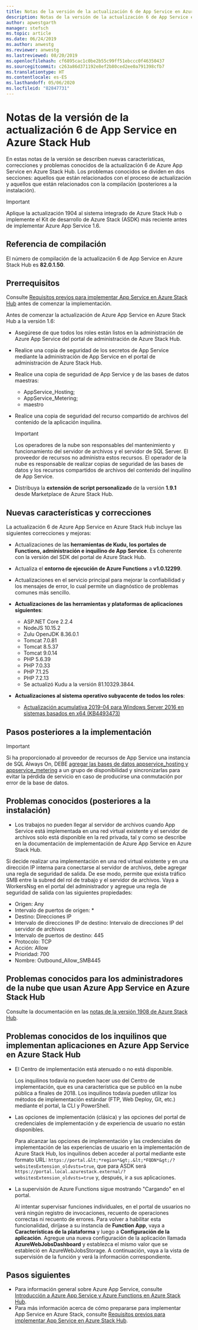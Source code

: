 ```yaml
---
title: Notas de la versión de la actualización 6 de App Service en Azure Stack Hub
description: Notas de la versión de la actualización 6 de App Service en Azure Stack Hub, incluidas las nuevas características, correcciones y problemas conocidos.
author: apwestgarth
manager: stefsch
ms.topic: article
ms.date: 06/24/2019
ms.author: anwestg
ms.reviewer: anwestg
ms.lastreviewed: 08/20/2019
ms.openlocfilehash: cf6895cac1c0be2b55c99ff51ebccc0f46350437
ms.sourcegitcommit: c263a86d371192e8ef2b80ced2ee0a791398cfb7
ms.translationtype: HT
ms.contentlocale: es-ES
ms.lasthandoff: 05/06/2020
ms.locfileid: "82847731"
---
```

# <a name="app-service-on-azure-stack-hub-update-6-release-notes"></a>Notas de la versión de la actualización 6 de App Service en Azure Stack Hub

En estas notas de la versión se describen nuevas características, correcciones y problemas conocidos de la actualización 6 de Azure App Service en Azure Stack Hub. Los problemas conocidos se dividen en dos secciones: aquellos que están relacionados con el proceso de actualización y aquellos que están relacionados con la compilación (posteriores a la instalación).

> [!IMPORTANT]
> Aplique la actualización 1904 al sistema integrado de Azure Stack Hub o implemente el Kit de desarrollo de Azure Stack (ASDK) más reciente antes de implementar Azure App Service 1.6.

## <a name="build-reference"></a>Referencia de compilación

El número de compilación de la actualización 6 de App Service en Azure Stack Hub es **82.0.1.50**.

## <a name="prerequisites"></a>Prerrequisitos

Consulte [Requisitos previos para implementar App Service en Azure Stack Hub](azure-stack-app-service-before-you-get-started.md) antes de comenzar la implementación.

Antes de comenzar la actualización de Azure App Service en Azure Stack Hub a la versión 1.6:

- Asegúrese de que todos los roles están listos en la administración de Azure App Service del portal de administración de Azure Stack Hub.

- Realice una copia de seguridad de los secretos de App Service mediante la administración de App Service en el portal de administración de Azure Stack Hub.

- Realice una copia de seguridad de App Service y de las bases de datos maestras:
  - AppService_Hosting;
  - AppService_Metering;
  - maestro

- Realice una copia de seguridad del recurso compartido de archivos del contenido de la aplicación inquilina.

  > [!Important]
  > Los operadores de la nube son responsables del mantenimiento y funcionamiento del servidor de archivos y el servidor de SQL Server.  El proveedor de recursos no administra estos recursos.  El operador de la nube es responsable de realizar copias de seguridad de las bases de datos y los recursos compartidos de archivos del contenido del inquilino de App Service.

- Distribuya la **extensión de script personalizado** de la versión **1.9.1** desde Marketplace de Azure Stack Hub.

## <a name="new-features-and-fixes"></a>Nuevas características y correcciones

La actualización 6 de Azure App Service en Azure Stack Hub incluye las siguientes correcciones y mejoras:

- Actualizaciones de las **herramientas de Kudu, los portales de Functions, administración e inquilino de App Service**. Es coherente con la versión del SDK del portal de Azure Stack Hub.

- Actualiza el **entorno de ejecución de Azure Functions** a **v1.0.12299**.

- Actualizaciones en el servicio principal para mejorar la confiabilidad y los mensajes de error, lo cual permite un diagnóstico de problemas comunes más sencillo.

- **Actualizaciones de las herramientas y plataformas de aplicaciones siguientes**:

  - ASP.NET Core 2.2.4
  - NodeJS 10.15.2
  - Zulu OpenJDK 8.36.0.1
  - Tomcat 7.0.81
  - Tomcat 8.5.37
  - Tomcat 9.0.14
  - PHP 5.6.39
  - PHP 7.0.33
  - PHP 7.1.25
  - PHP 7.2.13
  - Se actualizó Kudu a la versión 81.10329.3844.

- **Actualizaciones al sistema operativo subyacente de todos los roles**:
  - [Actualización acumulativa 2019-04 para Windows Server 2016 en sistemas basados en x64 (KB4493473)](https://support.microsoft.com/help/4493473/windows-10-update-kb4493473)

## <a name="post-deployment-steps"></a>Pasos posteriores a la implementación

> [!IMPORTANT]
> Si ha proporcionado al proveedor de recursos de App Service una instancia de SQL Always On, DEBE [agregar las bases de datos appservice_hosting y appservice_metering](https://docs.microsoft.com/sql/database-engine/availability-groups/windows/availability-group-add-a-database) a un grupo de disponibilidad y sincronizarlas para evitar la pérdida de servicio en caso de producirse una conmutación por error de la base de datos.

## <a name="known-issues-post-installation"></a>Problemas conocidos (posteriores a la instalación)

- Los trabajos no pueden llegar al servidor de archivos cuando App Service está implementada en una red virtual existente y el servidor de archivos solo está disponible en la red privada, tal y como se describe en la documentación de implementación de Azure App Service en Azure Stack Hub.

Si decide realizar una implementación en una red virtual existente y en una dirección IP interna para conectarse al servidor de archivos, debe agregar una regla de seguridad de salida. De ese modo, permite que exista tráfico SMB entre la subred del rol de trabajo y el servidor de archivos. Vaya a WorkersNsg en el portal del administrador y agregue una regla de seguridad de salida con las siguientes propiedades:

* Origen: Any
* Intervalo de puertos de origen: *
* Destino: Direcciones IP
* Intervalo de direcciones IP de destino: Intervalo de direcciones IP del servidor de archivos
* Intervalo de puertos de destino: 445
* Protocolo: TCP
* Acción: Allow
* Prioridad: 700
* Nombre: Outbound_Allow_SMB445

## <a name="known-issues-for-cloud-admins-operating-azure-app-service-on-azure-stack-hub"></a>Problemas conocidos para los administradores de la nube que usan Azure App Service en Azure Stack Hub

Consulte la documentación en las [notas de la versión 1908 de Azure Stack Hub](/azure-stack/operator/release-notes?view=azs-1908).

## <a name="known-issues-for-tenants-deploying-applications-on-azure-app-service-on-azure-stack-hub"></a>Problemas conocidos de los inquilinos que implementan aplicaciones en Azure App Service en Azure Stack Hub

- El Centro de implementación está atenuado o no está disponible.

    Los inquilinos todavía no pueden hacer uso del Centro de implementación, que es una característica que se publicó en la nube pública a finales de 2018. Los inquilinos todavía pueden utilizar los métodos de implementación estándar (FTP, Web Deploy, Git, etc.) mediante el portal, la CLI y PowerShell.

- Las opciones de implementación (clásica) y las opciones del portal de credenciales de implementación y de experiencia de usuario no están disponibles.

    Para alcanzar las opciones de implementación y las credenciales de implementación de las experiencias de usuario en la implementación de Azure Stack Hub, los inquilinos deben acceder al portal mediante este formato URL: `https://portal.&lt;*region*&gt;.&lt;*FQDN*&gt;/?websitesExtension_oldvsts=true`, que para ASDK será `https://portal.local.azurestack.external/?websitesExtension_oldvsts=true` y, después, ir a sus aplicaciones.

- La supervisión de Azure Functions sigue mostrando "Cargando" en el portal.

    Al intentar supervisar funciones individuales, en el portal de usuarios no verá ningún registro de invocaciones, recuento de operaciones correctas ni recuento de errores. Para volver a habilitar esta funcionalidad, diríjase a su instancia de **Function App**, vaya a **Características de la plataforma** y luego a **Configuración de la aplicación**.  Agregue una nueva configuración de la aplicación llamada **AzureWebJobsDashboard** y establezca el mismo valor que se estableció en AzureWebJobsStorage. A continuación, vaya a la vista de supervisión de la función y verá la información correspondiente.

## <a name="next-steps"></a>Pasos siguientes

- Para información general sobre Azure App Service, consulte [Introducción a Azure App Service y Azure Functions en Azure Stack Hub](azure-stack-app-service-overview.md).
- Para más información acerca de cómo prepararse para implementar App Service en Azure Stack, consulte [Requisitos previos para implementar App Service en Azure Stack Hub](azure-stack-app-service-before-you-get-started.md).